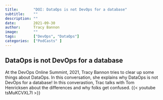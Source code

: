 ```yaml
---
title:       "DOI: DataOps is not DevOps for a database"
subtitle:    ""
description: ""
date:        2021-09-30
author:      Tracy Bannon
image:       ""
tags:        ["DevOps", "DataOps"]
categories:  ["PodCasts" ]
---
```

## DataOps is not DevOps for a database
At the DevOps Online Summint, 2021, Tracy Bannon tries to clear up some things about DataOps. In this conversation, she explains why DataOps is not DevOps for a database!  In this converastion, Trac talks with Tom Henricksen about the differences and why folks get confused. 
{{< youtube tsMuKCVXL7I >}}
